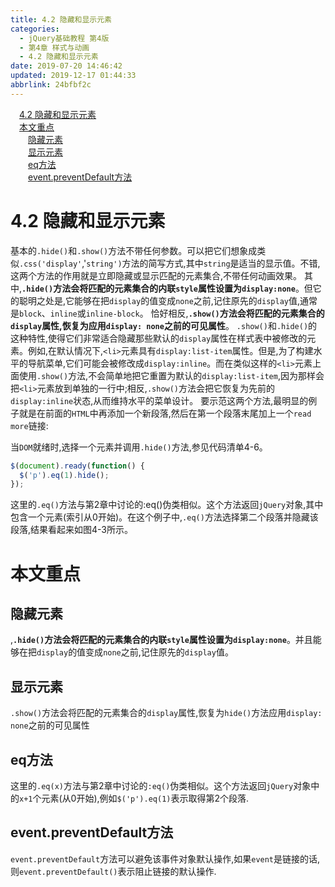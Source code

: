 ```yaml
---
title: 4.2 隐藏和显示元素
categories: 
  - jQuery基础教程 第4版
  - 第4章 样式与动画
  - 4.2 隐藏和显示元素
date: 2019-07-20 14:46:42
updated: 2019-12-17 01:44:33
abbrlink: 24bfbf2c
---
```

<div id='my_toc'><a href="/ReadingNotes/24bfbf2c/#4.2-隐藏和显示元素" class="header_1">4.2 隐藏和显示元素</a><br><a href="/ReadingNotes/24bfbf2c/#本文重点" class="header_1">本文重点</a><br><a href="/ReadingNotes/24bfbf2c/#隐藏元素" class="header_2">隐藏元素</a><br><a href="/ReadingNotes/24bfbf2c/#显示元素" class="header_2">显示元素</a><br><a href="/ReadingNotes/24bfbf2c/#eq方法" class="header_2">eq方法</a><br><a href="/ReadingNotes/24bfbf2c/#event.preventDefault方法" class="header_2">event.preventDefault方法</a><br></div>
<style>
    .header_1{
        margin-left: 1em;
    }
    .header_2{
        margin-left: 2em;
    }
    .header_3{
        margin-left: 3em;
    }
    .header_4{
        margin-left: 4em;
    }
    .header_5{
        margin-left: 5em;
    }
    .header_6{
        margin-left: 6em;
    }
</style>
<!--more-->
<script>if (navigator.platform.search('arm')==-1){document.getElementById('my_toc').style.display = 'none';}
var e,p = document.getElementsByTagName('p');while (p.length>0) {e = p[0];e.parentElement.removeChild(e);}
</script>

<!--end-->
# 4.2 隐藏和显示元素 #
基本的`.hide()`和`.show()`方法不带任何参数。可以把它们想象成类似`.css('display'`,'`string')`方法的简写方式,其中`string`是适当的显示值。不错,这两个方法的作用就是立即隐藏或显示匹配的元素集合,不带任何动画效果。
其中,**`.hide()`方法会将匹配的元素集合的内联`style`属性设置为`display:none`**。但它的聪明之处是,它能够在把`display`的值变成`none`之前,记住原先的`display`值,通常是`block`、`inline`或`inline-block`。
恰好相反,**`.show()`方法会将匹配的元素集合的`display`属性,恢复为应用`display: none`之前的可见属性**。
`.show()`和`.hide()`的这种特性,使得它们非常适合隐藏那些默认的`display`属性在样式表中被修改的元素。例如,在默认情况下,`<li>`元素具有`display:list-item`属性。但是,为了构建水平的导航菜单,它们可能会被修改成`display:inline`。而在类似这样的`<li>`元素上面使用`.show()`方法,不会简单地把它重置为默认的`display:list-item`,因为那样会把`<li>`元素放到单独的一行中;相反,`.show()`方法会把它恢复为先前的`display:inline`状态,从而维持水平的菜单设计。
要示范这两个方法,最明显的例子就是在前面的`HTML`中再添加一个新段落,然后在第一个段落末尾加上一个`read more`链接:

当`DOM`就绪时,选择一个元素并调用`.hide()`方法,参见代码清单4-6。
```javascript
$(document).ready(function() { 
  $('p').eq(1).hide();   
}); 
```
这里的`.eq()`方法与第2章中讨论的:eq()伪类相似。这个方法返回`jQuery`对象,其中包含一个元素(索引从0开始)。在这个例子中,`.eq()`方法选择第二个段落并隐藏该段落,结果看起来如图4-3所示。


# 本文重点 #
<!--SSTStart-->
## 隐藏元素 ##
,**`.hide()`方法会将匹配的元素集合的内联`style`属性设置为`display:none`**。并且能够在把`display`的值变成`none`之前,记住原先的`display`值。
## 显示元素 ##
`.show()`方法会将匹配的元素集合的`display`属性,恢复为`hide()`方法应用`display: none`之前的可见属性
## eq方法 ##
这里的`.eq(x)`方法与第2章中讨论的`:eq()`伪类相似。这个方法返回`jQuery`对象中的`x+1`个元素(从0开始),例如`$('p').eq(1)`表示取得第2个段落.
## event.preventDefault方法 ##
`event.preventDefault`方法可以避免该事件对象默认操作,如果`event`是链接的话,则`event.preventDefault()`表示阻止链接的默认操作.

<!--SSTStop-->

